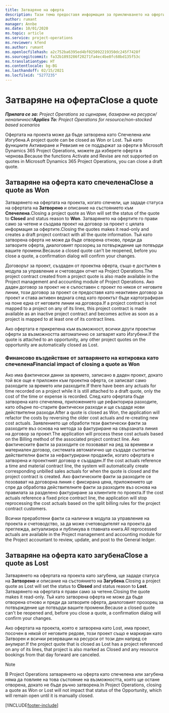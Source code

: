 ```yaml
---
title: Затваряне на оферта
description: Тази тема предоставя информация за приключването на оферти в Project Operations.
author: rumant
manager: Annbe
ms.date: 10/01/2020
ms.topic: article
ms.service: project-operations
ms.reviewer: kfend
ms.author: rumant
ms.openlocfilehash: a2c752ba6395ed4bf025092219350dc245f7428f
ms.sourcegitcommit: fa32b1893286f20271fa4ec4be8fc68bd135f53c
ms.translationtype: HT
ms.contentlocale: bg-BG
ms.lasthandoff: 02/15/2021
ms.locfileid: "5277235"
---
```

# <a name="close-a-quote"></a><span data-ttu-id="8cce0-103">Затваряне на оферта</span><span class="sxs-lookup"><span data-stu-id="8cce0-103">Close a quote</span></span>

<span data-ttu-id="8cce0-104">_**Прилага се за:** Project Operations за сценарии, базирани на ресурси/неналичност_</span><span class="sxs-lookup"><span data-stu-id="8cce0-104">_**Applies To:** Project Operations for resource/non-stocked based scenarios_</span></span>

<span data-ttu-id="8cce0-105">Офертата на проекта може да бъде затворена като Спечелена или Изгубена.</span><span class="sxs-lookup"><span data-stu-id="8cce0-105">A project quote can be closed as Won or Lost.</span></span> <span data-ttu-id="8cce0-106">Тъй като функциите Активиране и Ревизия не се поддържат за оферти в Microsoft Dynamics 365 Project Operations, можете да изберете оферта в чернова.</span><span class="sxs-lookup"><span data-stu-id="8cce0-106">Because the functions Activate and Revise are not supported on quotes in Microsoft Dynamics 365 Project Operations, you can close a draft quote.</span></span>

## <a name="close-a-quote-as-won"></a><span data-ttu-id="8cce0-107">Затваряне на оферта като спечелена</span><span class="sxs-lookup"><span data-stu-id="8cce0-107">Close a quote as Won</span></span>

<span data-ttu-id="8cce0-108">Затварянето на офертата на проекта, когато спечели, ще зададе статуса на офертата на **Затворено** и описание на състоянието към **Спечелена**.</span><span class="sxs-lookup"><span data-stu-id="8cce0-108">Closing a project quote as Won will set the status of the quote to **Closed** and status reason to **Won**.</span></span> <span data-ttu-id="8cce0-109">Затварянето на офертите го прави само за четене и създава проект на договор за проект с цялата информация за офертите.</span><span class="sxs-lookup"><span data-stu-id="8cce0-109">Closing the quotes makes it read-only and creates a draft project contract with all the quote information.</span></span> <span data-ttu-id="8cce0-110">Тъй като затворена оферта не може да бъде отворена отново, преди да затворите оферта, диалоговият прозорец за потвърждение ще потвърди вашите промени.</span><span class="sxs-lookup"><span data-stu-id="8cce0-110">Because a closed quote can't be reopened, before you close a quote, a confirmation dialog will confirm your changes.</span></span>

<span data-ttu-id="8cce0-111">Договорът за проект, създаден от проектна оферта, също е достъпен в модула за управление и счетоводен отчет на Project Operations.</span><span class="sxs-lookup"><span data-stu-id="8cce0-111">The project contract created from a project quote is also made available in the Project management and accounting module of Project Operations.</span></span> <span data-ttu-id="8cce0-112">Ако даден договор за проект не е съпоставен с проект по някоя от неговите линии, този договор за проект се предоставя като неактивен договор за проект и става активен веднага след като проектът бъде картографиран на поне една от неговите линии на договора.</span><span class="sxs-lookup"><span data-stu-id="8cce0-112">If a project contract is not mapped to a project on any of its lines, this project contract is made available as an inactive project contract and becomes active as soon as a project is mapped to at least one of its contract lines.</span></span>

<span data-ttu-id="8cce0-113">Ако офертата е прикрепена към възможност, всички други проектни оферти за възможността автоматично се затварят като Изгубени.</span><span class="sxs-lookup"><span data-stu-id="8cce0-113">If the quote is attached to an opportunity, any other project quotes on the opportunity are automatically closed as Lost.</span></span>

### <a name="financial-impact-of-closing-a-quote-as-won"></a><span data-ttu-id="8cce0-114">Финансово въздействие от затварянето на котировка като спечелена</span><span class="sxs-lookup"><span data-stu-id="8cce0-114">Financial impact of closing a quote as Won</span></span>

<span data-ttu-id="8cce0-115">Ако има фактически данни за времето, записано в даден проект, докато той все още е приложен към проектна оферта, се записват само разходите за времето или разходите.</span><span class="sxs-lookup"><span data-stu-id="8cce0-115">If there have been any actuals for time recorded on a project while it is still attached to a draft quote, only the cost of the time or expense is recorded.</span></span> <span data-ttu-id="8cce0-116">След като офертата бъде затворена като спечелена, приложението ще рефакторира разходите, като обърне по-старите фактически разходи и ще създаде нови действителни разходи.</span><span class="sxs-lookup"><span data-stu-id="8cce0-116">After a quote is closed as Won, the application will refactor the costs by reversing the older cost actuals and re-creating new cost actuals.</span></span> <span data-ttu-id="8cce0-117">Заявлението ще обработи тези фактически факти за разходите въз основа на метода за фактуриране на свързаната линия на договор за проект.</span><span class="sxs-lookup"><span data-stu-id="8cce0-117">The application will process these cost actuals based on the Billing method of the associated project contract line.</span></span> <span data-ttu-id="8cce0-118">Ако фактическите факти за разходите се позовават на ред за времеви и материален договор, системата автоматично ще създаде съответни действителни факти за нефактурирани продажби, когато офертата е затворена и проектният договор е създаден.</span><span class="sxs-lookup"><span data-stu-id="8cce0-118">If the cost actuals reference a time and material contract line, the system will automatically create corresponding unbilled sales actuals for when the quote is closed and the project contract is created.</span></span> <span data-ttu-id="8cce0-119">Ако фактическите факти за разходите се позовават на договорна линия с фиксирана цена, приложението ще спре да обработва действителните факти за разходите въз основа на правилата за разделено фактуриране за клиентите по проекта.</span><span class="sxs-lookup"><span data-stu-id="8cce0-119">If the cost actuals reference a fixed price contract line, the application will stop reprocessing the cost actuals based on the split billing rules for the project contract customers.</span></span>

<span data-ttu-id="8cce0-120">Всички преработени факти са налични в модула за управление на проекта и счетоводство, за да може счетоводителят на проекта да преглежда, актуализира и публикува в главната книга.</span><span class="sxs-lookup"><span data-stu-id="8cce0-120">All reprocessed actuals are available in the Project management and accounting module for the Project accountant to review, update, and post to the General ledger.</span></span> 

## <a name="close-a-quote-as-lost"></a><span data-ttu-id="8cce0-121">Затваряне на оферта като загубена</span><span class="sxs-lookup"><span data-stu-id="8cce0-121">Close a quote as Lost</span></span>

<span data-ttu-id="8cce0-122">Затварянето на офертата на проекта като загубена, ще зададе статуса на **Затворено** и описание на състоянието на **Загубена**.</span><span class="sxs-lookup"><span data-stu-id="8cce0-122">Closing a project quote as Lost will set the status to **Closed** and status reason to **Lost**.</span></span> <span data-ttu-id="8cce0-123">Затварянето на офертата я прави само за четене.</span><span class="sxs-lookup"><span data-stu-id="8cce0-123">Closing the quote makes it read-only.</span></span> <span data-ttu-id="8cce0-124">Тъй като затворена оферта не може да бъде отворена отново и преди да затворите оферта, диалоговият прозорец за потвърждение ще потвърди вашите промени.</span><span class="sxs-lookup"><span data-stu-id="8cce0-124">Because a closed quote can't be reopened and, before you close a quote, a confirmation dialog will confirm your changes.</span></span>

<span data-ttu-id="8cce0-125">Ако офертата на проекта, която е затворена като Lost, има проект, посочен в някой от неговите редове, този проект също е маркиран като Затворен и всички резервации на ресурси от този ден напред се анулират.</span><span class="sxs-lookup"><span data-stu-id="8cce0-125">If the project quote that is closed as Lost has a project referenced on any of its lines, that project is also marked as Closed and any resource bookings from that day forward are canceled.</span></span>

> [!NOTE]
> <span data-ttu-id="8cce0-126">В Project Operations затварянето на оферта като спечелена или загубена няма да повлияе на това състояние на възможността, която ще остане отворена, докато не бъде ръчно затворена.</span><span class="sxs-lookup"><span data-stu-id="8cce0-126">In Project Operations, closing a quote as Won or Lost will not impact that status of the Opportunity, which will remain open until it is manually closed.</span></span>


[!INCLUDE[footer-include](../includes/footer-banner.md)]